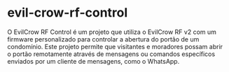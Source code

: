 # evil-crow-rf-control
O EvilCrow RF Control é um projeto que utiliza o EvilCrow RF v2 com um firmware personalizado para controlar a abertura do portão de um condomínio. Este projeto permite que visitantes e moradores possam abrir o portão remotamente através de mensagens ou comandos específicos enviados por um cliente de mensagens, como o WhatsApp.
